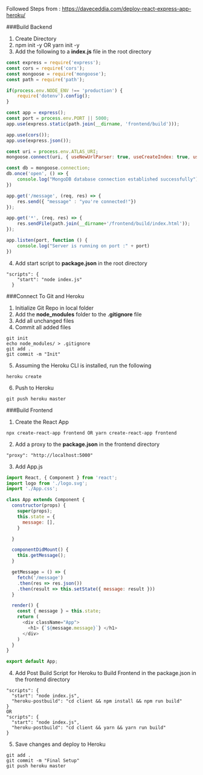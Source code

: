 Followed Steps from : https://daveceddia.com/deploy-react-express-app-heroku/


###Build Backend 

1. Create Directory
2. npm init -y OR yarn init -y
3. Add the following to a **index.js** file in the root directory
```javascript
const express = require('express');
const cors = require('cors');
const mongoose = require('mongoose');
const path = require('path');

if(process.env.NODE_ENV !== 'production') {
    require('dotenv').config();
}

const app = express();
const port = process.env.PORT || 5000;
app.use(express.static(path.join(__dirname, 'frontend/build')));

app.use(cors());
app.use(express.json());

const uri = process.env.ATLAS_URI;
mongoose.connect(uri, { useNewUrlParser: true, useCreateIndex: true, useUnifiedTopology: true });

const db = mongoose.connection;
db.once('open', () => {
    console.log("MongoDB database connection established successfully");
})

app.get('/message', (req, res) => {
    res.send({ "message" : "you're connected!"})
});

app.get('*', (req, res) => {
    res.sendFile(path.join(__dirname+'/frontend/build/index.html'));
});

app.listen(port, function () {
    console.log("Server is running on port :" + port)
})
```
4. Add start script to **package.json** in the root directory
```
"scripts": {
    "start": "node index.js"
  }
```





###Connect To Git and Heroku

1. Initialize Git Repo in local folder
2. Add the **node_modules** folder to the **.gitignore** file
3. Add all unchanged files
4. Commit all added files
```
git init
echo node_modules/ > .gitignore
git add .
git commit -m "Init"
```
5. Assuming the Heroku CLI is installed, run the following
```
heroku create
```
6. Push to Heroku
```
git push heroku master
```





###Build Frontend 

1. Create the React App
```
npx create-react-app frontend OR yarn create-react-app frontend
```
2. Add a proxy to the **package.json** in the frontend directory
```
"proxy": "http://localhost:5000"
```
3. Add App.js
```javascript
import React, { Component } from 'react';
import logo from './logo.svg';
import './App.css';

class App extends Component {
  constructor(props) {
    super(props);
    this.state = {
      message: [],
    }

  }

  componentDidMount() {
    this.getMessage();
  }

  getMessage = () => {
    fetch('/message')
    .then(res => res.json())
    .then(result => this.setState({ message: result }))
  }

  render() {
    const { message } = this.state;
    return (
      <div className="App">
        <h1> {`${message.message}`} </h1>
      </div>
    )
  }
}

export default App;
```
4. Add Post Build Script for Heroku to Build Frontend in the package.json in the frontend directory
```
"scripts": {
  "start": "node index.js",
  "heroku-postbuild": "cd client && npm install && npm run build"
}
OR
"scripts": {
  "start": "node index.js",
  "heroku-postbuild": "cd client && yarn && yarn run build"
}
```
5. Save changes and deploy to Heroku
```
git add .
git commit -m "Final Setup"
git push heroku master
